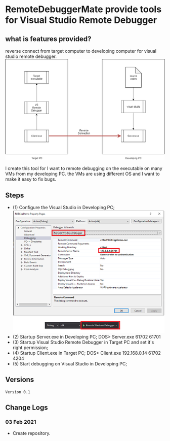 # RemoteDebuggerMate provide tools for Visual Studio Remote Debugger

## what is features provided?

reverse connect from target computer to developing computer for visual studio remote debugger.
![Birdview](usage.png)

I create this tool for I want to remote debugging on the executable on many VMs from my developing PC. the VMs are using different OS and I want to make it easy to fix bugs.

## Steps
* (1) Configure the Visual Studio in Developing PC;
![Project Settings](server-settings.png)
* (2) Startup Server.exe in Developing PC;
DOS> Server.exe 61702 61701
* (3) Startup Visual Studio Remote Debugger in Target PC and set it's right permission;
* (4) Startup Client.exe in Target PC;
DOS> Client.exe 192.168.0.14 61702 4204
* (5) Start debugging on Visual Studio in Developing PC;

## Versions

	Version 0.1
	
## Change Logs

### 03 Feb 2021
* Create repository.